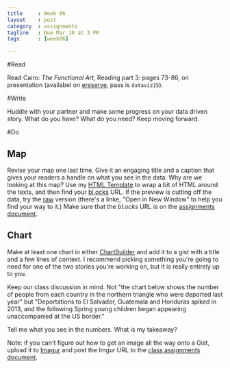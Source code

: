 ```yaml
---
title     : Week 06
layout    : post
category  : assignments
tagline   : Due Mar 10 at 3 PM
tags      : [week06]

---
```


#Read

Read Cairo: *The Functional Art,* Reading part 3: pages 73-86, on presentation (availabel on [ereserve](http://cunygsj.docutek.com/eres/coursepage.aspx?cid=166), pass is `dataviz15`).

#Write

Huddle with your partner and make some progress on your data driven story. What do you have? What do you need? Keep moving forward.

#Do

## Map
Revise your map one last time. Give it an engaging title and a caption that gives your readers a handle on what you see in the data. Why are we looking at this map? Use my [HTML Template](https://gist.github.com/amandabee/e3cb09922a9a7faf9dde) to wrap a bit of HTML around the texts, and then find your [bl.ocks](http://bl.ocks.org/amandabee/e3cb09922a9a7faf9dde) URL. If the preview is cutting off the data, try the [raw](http://bl.ocks.org/amandabee/raw/e3cb09922a9a7faf9dde/) version (there's a linke, "Open in New Window" to help you find your way to it.) Make sure that the *bl.ocks* URL is on the [assignments document](https://docs.google.com/a/journalism.cuny.edu/document/d/1kUg2EfTBZsK0HG5TAenIa68_d9B6Od6uO6B_BRch0SE/edit?usp=sharing). 
## Chart
Make at least one chart in either [ChartBuilder](http://quartz.github.io/Chartbuilder/) and add it to a gist with a title and a few lines of context. I recommend picking something you're going to need for one of the two stories you're working on, but it is really entirely up to you. 

Keep our class discussion in mind. Not "the chart below shows the number of people from each country in the northern triangle who were deported last year" but "Deportations to El Salvador, Guatemala and Honduras spiked in 2013, and the following Spring young children began appearing unaccompanied at the US border." 

Tell me what you see in the numbers. What is my takeaway? 

Note: if you can't figure out how to get an image all the way onto a Gist, upload it to [Imagur](http://imgur.com/) and post the Imgur URL to the [class assignments document](https://docs.google.com/a/journalism.cuny.edu/document/d/1kUg2EfTBZsK0HG5TAenIa68_d9B6Od6uO6B_BRch0SE/edit?usp=sharing). 
